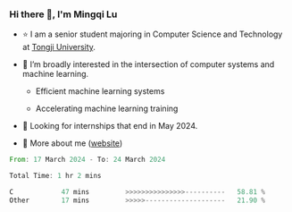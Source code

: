 ### Hi there 👋, I'm Mingqi Lu

- :star: I am a senior student majoring in Computer Science and Technology at [Tongji University](https://en.tongji.edu.cn/p/#/).

- :thinking: I’m broadly interested in the intersection of computer systems and machine learning.

  - Efficient machine learning systems

  - Accelerating machine learning training

- :seedling: Looking for internships that end in May 2024.

- 💬 More about me ([website](https://lmqqqqqq.github.io/))

<!--START_SECTION:waka-->

```rust
From: 17 March 2024 - To: 24 March 2024

Total Time: 1 hr 2 mins

C            47 mins         >>>>>>>>>>>>>>>----------   58.81 %
Other        17 mins         >>>>>--------------------   21.90 %
```

<!--END_SECTION:waka-->

